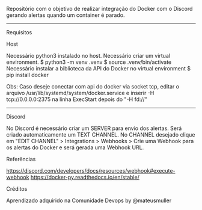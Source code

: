 Repositório com o objetivo de realizar integração do Docker com o Discord gerando alertas quando um container é parado.  
__________________________________________________________________________________________________________________________________
Requisitos  

Host 

Necessário python3 instalado no host.
Necessário criar um virtual environment.
$ python3 -m venv .venv
$ source .venv/bin/activate  
Necessário instalar a biblioteca da API do Docker no virtual environment
$ pip install docker

Obs: Caso deseje conectar com api do docker via socket tcp, editar o arquivo /usr/lib/systemd/system/docker.service e inserir -H tcp://0.0.0.0:2375 na linha ExecStart depois do "-H fd://"

__________________________________________________________________________________________________________________________________

Discord

No Discord é necessário criar um SERVER para envio dos alertas.
Será criado automaticamente um TEXT CHANNEL.
No CHANNEL desejado clique em "EDIT CHANNEL" > Integrations > Webhooks > Crie uma Webhook para os alertas do Docker e será gerada uma Webhook URL.


Referências

https://discord.com/developers/docs/resources/webhook#execute-webhook
https://docker-py.readthedocs.io/en/stable/

Créditos

Aprendizado adquirido na Comunidade Devops by @mateusmuller
